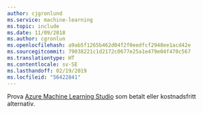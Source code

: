 ```yaml
---
author: cjgronlund
ms.service: machine-learning
ms.topic: include
ms.date: 11/09/2018
ms.author: cgronlun
ms.openlocfilehash: a9ab5f1265b462d04f2f0eedfcf2948ee1acd42e
ms.sourcegitcommit: 79038221c1d2172c0677e25a1e479e04f470c567
ms.translationtype: HT
ms.contentlocale: sv-SE
ms.lasthandoff: 02/19/2019
ms.locfileid: "56422841"
---
```

Prova [Azure Machine Learning Studio](https://studio.azureml.net/?selectAccess=true&o=2&target=_blank) som betalt eller kostnadsfritt alternativ. 

